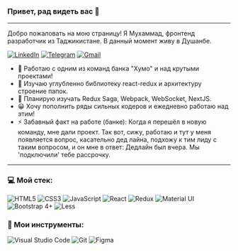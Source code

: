 ### Привет, рад видеть вас :raised_hands:

---

Добро пожаловать на мою страницу!
Я Мухаммад, фронтенд разработчик из Таджикистане.
В данный момент живу в Душанбе.

[<img alt="LinkedIn" src="https://img.shields.io/badge/Muhammad Kuysunov-%230077B5.svg?&style=flat&logo=linkedin&logoColor=white"/>](linkedin.com/in/muhammad-kuysunov-a4a555200) [<img alt="Telegram" src="https://img.shields.io/badge/@mkuysunov-2CA5E0?style=flat&logo=telegram&logoColor=white" />](https://t.me/mkuysunov) [<img alt="Gmail" src="https://img.shields.io/badge/mkuysunov@gmail.com-D14836?style=flat&logo=gmail&logoColor=white" />](mailto:mkuysunov@gmail.com)

- 🔭 Работаю с одним из команд банка "Хумо" и над крутыми проектами!
- 🌱 Изучаю углубленно библиотеку react-redux и архитектуру строение папок.
- 👯 Планирую изучать Redux Saga, Webpack, WebSocket, NextJS.
- 😀 Хочу пополнить ряды сильных кодеров и ежедневно работаю над этим!
- ⚡ Забавный факт на работе (банке): Когда я перешёл в новую команду, мне дали проект. Так вот, сижу, работаю и тут у меня появляется вопрос, касательно дед лайна, подхожу к тим лиду с таким вопросом, и он мне в ответ: Дедлайн был вчера. Мы 'подключили' тебе рассрочку.

---

### 💻 Мой стек:

<img alt="HTML5" src="https://img.shields.io/badge/html5-24292E.svg?&style=for-the-badge&logo=html5&logoColor=DD4B25"/> <img alt="CSS3" src="https://img.shields.io/badge/css3-24292E.svg?&style=for-the-badge&logo=css3&logoColor=0396DE"/> <img alt="JavaScript" src="https://img.shields.io/badge/javascript-24292E.svg?&style=for-the-badge&logo=javascript&logoColor=EFD81D"/> <img alt="React" src="https://img.shields.io/badge/react-24292E.svg?&style=for-the-badge&logo=react&logoColor=%2361DAFB"/> <img alt="Redux" src="https://img.shields.io/badge/react redux-24292E.svg?&style=for-the-badge&logo=redux&logoColor=fff"/> <img alt="Material UI" src="https://img.shields.io/badge/Material UI-24292E.svg?&style=for-the-badge"/> <img alt="Bootstrap 4+" src="https://img.shields.io/badge/Bootstrap 4+-24292E.svg?&style=for-the-badge&logo=bootstrap&logoColor=fff"/> <img alt="Less" src="https://img.shields.io/badge/Less-24292E.svg?&style=for-the-badge&logo=less&logoColor=fff"/>

### 🔧 Мои инструменты:

<img alt="Visual Studio Code" src="https://img.shields.io/badge/VisualStudioCode-24292E.svg?&style=for-the-badge&logo=visual-studio-code&logoColor=0174B4"/> <img alt="Git" src="https://img.shields.io/badge/git-24292E.svg?&style=for-the-badge&logo=git&logoColor=E84E31"/> <img alt="Figma" src="https://img.shields.io/badge/figma-24292E.svg?&style=for-the-badge&logo=figma&logoColor=0AC97F"/>
